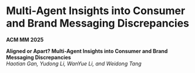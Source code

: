 # Multi-Agent Insights into Consumer and Brand Messaging Discrepancies
**ACM MM 2025**

**Aligned or Apart? Multi-Agent Insights into Consumer and Brand Messaging Discrepancies**  
*Haotian Gan, Yudong Li, WanYue Li, and Weidong Tang*
